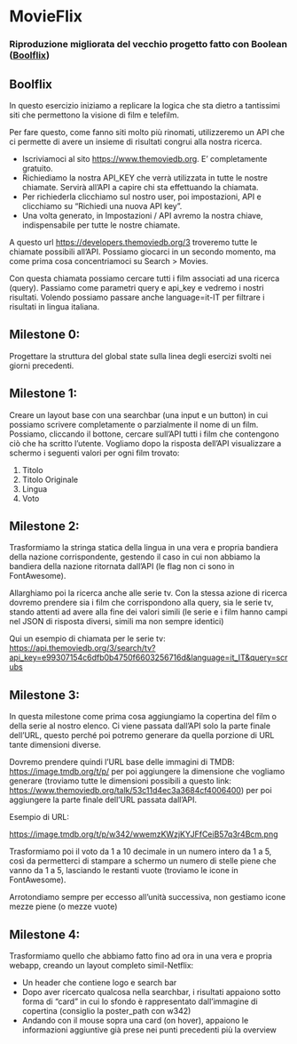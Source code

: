 # MovieFlix

### Riproduzione migliorata del vecchio progetto fatto con Boolean ([Boolflix](https://github.com/SantiGalvan/vite-boolflix))

## Boolflix

In questo esercizio iniziamo a replicare la logica che sta dietro a tantissimi siti che
permettono la visione di film e telefilm.

Per fare questo, come fanno siti molto più rinomati, utilizzeremo un API che ci
permette di avere un insieme di risultati congrui alla nostra ricerca.

- Iscriviamoci al sito https://www.themoviedb.org. E’ completamente gratuito.
- Richiediamo la nostra API_KEY che verrà utilizzata in tutte le nostre
chiamate. Servirà all’API a capire chi sta effettuando la chiamata.
- Per richiederla clicchiamo sul nostro user, poi impostazioni, API e clicchiamo
su “Richiedi una nuova API key”.
- Una volta generato, in Impostazioni / API avremo la nostra chiave,
indispensabile per tutte le nostre chiamate.

A questo url https://developers.themoviedb.org/3 troveremo tutte le chiamate
possibili all’API. Possiamo giocarci in un secondo momento, ma come prima cosa
concentriamoci su Search > Movies.

Con questa chiamata possiamo cercare tutti i film associati ad una ricerca (query).
Passiamo come parametri query e api_key e vedremo i nostri risultati. Volendo
possiamo passare anche language=it-IT per filtrare i risultati in lingua italiana.

## Milestone 0:
Progettare la struttura del global state sulla linea degli esercizi svolti nei giorni
precedenti.
## Milestone 1:
Creare un layout base con una searchbar (una input e un button) in cui possiamo
scrivere completamente o parzialmente il nome di un film. Possiamo, cliccando il
bottone, cercare sull’API tutti i film che contengono ciò che ha scritto l’utente.
Vogliamo dopo la risposta dell’API visualizzare a schermo i seguenti valori per ogni
film trovato:
1. Titolo
2. Titolo Originale
3. Lingua
4. Voto
## Milestone 2:
Trasformiamo la stringa statica della lingua in una vera e propria bandiera della
nazione corrispondente, gestendo il caso in cui non abbiamo la bandiera della
nazione ritornata dall’API (le flag non ci sono in FontAwesome).

Allarghiamo poi la ricerca anche alle serie tv. Con la stessa azione di ricerca
dovremo prendere sia i film che corrispondono alla query, sia le serie tv, stando
attenti ad avere alla fine dei valori simili (le serie e i film hanno campi nel JSON di
risposta diversi, simili ma non sempre identici)

Qui un esempio di chiamata per le serie tv:
https://api.themoviedb.org/3/search/tv?api_key=e99307154c6dfb0b4750f6603256716d&language=it_IT&query=scrubs

## Milestone 3:
In questa milestone come prima cosa aggiungiamo la copertina del film o della serie
al nostro elenco. Ci viene passata dall’API solo la parte finale dell’URL, questo
perché poi potremo generare da quella porzione di URL tante dimensioni diverse.

Dovremo prendere quindi l’URL base delle immagini di TMDB:
https://image.tmdb.org/t/p/ per poi aggiungere la dimensione che vogliamo generare
(troviamo tutte le dimensioni possibili a questo link:
https://www.themoviedb.org/talk/53c11d4ec3a3684cf4006400) per poi aggiungere la
parte finale dell’URL passata dall’API.

Esempio di URL:

https://image.tmdb.org/t/p/w342/wwemzKWzjKYJFfCeiB57q3r4Bcm.png

Trasformiamo poi il voto da 1 a 10 decimale in un numero intero da 1 a 5, così da
permetterci di stampare a schermo un numero di stelle piene che vanno da 1 a 5,
lasciando le restanti vuote (troviamo le icone in FontAwesome).

Arrotondiamo sempre per eccesso all’unità successiva, non gestiamo icone mezze
piene (o mezze vuote)

## Milestone 4:
Trasformiamo quello che abbiamo fatto fino ad ora in una vera e propria webapp,
creando un layout completo simil-Netflix:
- Un header che contiene logo e search bar
- Dopo aver ricercato qualcosa nella searchbar, i risultati appaiono sotto forma
di “card” in cui lo sfondo è rappresentato dall’immagine di copertina (consiglio
la poster_path con w342)
- Andando con il mouse sopra una card (on hover), appaiono le informazioni
aggiuntive già prese nei punti precedenti più la overview


